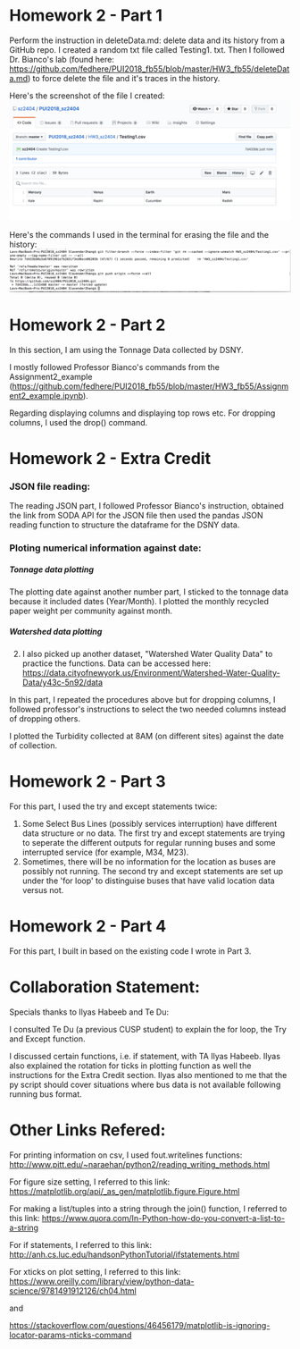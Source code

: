 # Homework 2 - Part 1
Perform the instruction in deleteData.md: delete data and its history from a GitHub repo.
I created a random txt file called Testing1. txt. Then I followed Dr. Bianco's lab (found here: https://github.com/fedhere/PUI2018_fb55/blob/master/HW3_fb55/deleteData.md) to force delete the file and it's traces in the history. 

Here's the screenshot of the file I created:
![Alt text](../HW2_sz2404/Testing_File.png)

Here's the commands I used in the terminal for erasing the file and the history:
![Alt text](../HW2_sz2404/Terminal_Commands.png)

# Homework 2 - Part 2
In this section, I am using the Tonnage Data collected by DSNY. 

I mostly followed Professor Bianco's commands from the Assignment2_example (https://github.com/fedhere/PUI2018_fb55/blob/master/HW3_fb55/Assignment2_example.ipynb). 

Regarding displaying columns and displaying top rows etc. For dropping columns, I used the drop() command. 

# Homework 2 - Extra Credit
### JSON file reading: 
The reading JSON part, I followed Professor Bianco's instruction, obtained the link from SODA API for the JSON file then used the pandas JSON reading function to structure the dataframe for the DSNY data. 

### Ploting numerical information against date:
##### Tonnage data plotting
The plotting date against another number part, I sticked to the tonnage data because it included dates (Year/Month). I plotted the monthly recycled paper weight per community against month.

##### Watershed data plotting
2. I also picked up another dataset, "Watershed Water Quality Data" to practice the functions. Data can be accessed here: https://data.cityofnewyork.us/Environment/Watershed-Water-Quality-Data/y43c-5n92/data

In this part, I repeated the procedures above but for dropping columns, I followed professor's instructions to select the two needed columns instead of dropping others. 

I plotted the Turbidity collected at 8AM (on different sites) against the date of collection. 


# Homework 2 - Part 3
For this part, I used the try and except statements twice:
1. Some Select Bus Lines (possibly services interruption) have different data structure or no data. The first try and except statements are trying to seperate the different outputs for regular running buses and some interrupted service (for example, M34, M23). 
2. Sometimes, there will be no information for the location as buses are possibly not running. The second try and except statements are set up under the 'for loop' to distinguise buses that have valid location data versus not. 

# Homework 2 - Part 4
For this part, I built in based on the existing code I wrote in Part 3. 

# Collaboration Statement:
Specials thanks to Ilyas Habeeb and Te Du:

I consulted Te Du (a previous CUSP student) to explain the for loop, the Try and Except function.

I discussed certain functions, i.e. if statement, with TA Ilyas Habeeb. Ilyas also explained the rotation for ticks in plotting function as well the instructions for the Extra Credit section. Ilyas also mentioned to me that the py script should cover situations where bus data is not available following running bus format. 

# Other Links Refered:
For printing information on csv, I used fout.writelines functions: http://www.pitt.edu/~naraehan/python2/reading_writing_methods.html

For figure size setting, I referred to this link: 
https://matplotlib.org/api/_as_gen/matplotlib.figure.Figure.html

For making a list/tuples into a string through the join() function, I referred to this link:
https://www.quora.com/In-Python-how-do-you-convert-a-list-to-a-string

For if statements, I referred to this link:
http://anh.cs.luc.edu/handsonPythonTutorial/ifstatements.html

For xticks on plot setting, I referred to this link: 
https://www.oreilly.com/library/view/python-data-science/9781491912126/ch04.html

and 

https://stackoverflow.com/questions/46456179/matplotlib-is-ignoring-locator-params-nticks-command



